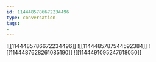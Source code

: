 ```yaml
---
id: 1144485786672234496
type: conversation
tags:
- 
---
```

![[1144485786672234496]]
![[1144485787544592384]]
![[1144487628261085190]]
![[1144491095247618050]]

